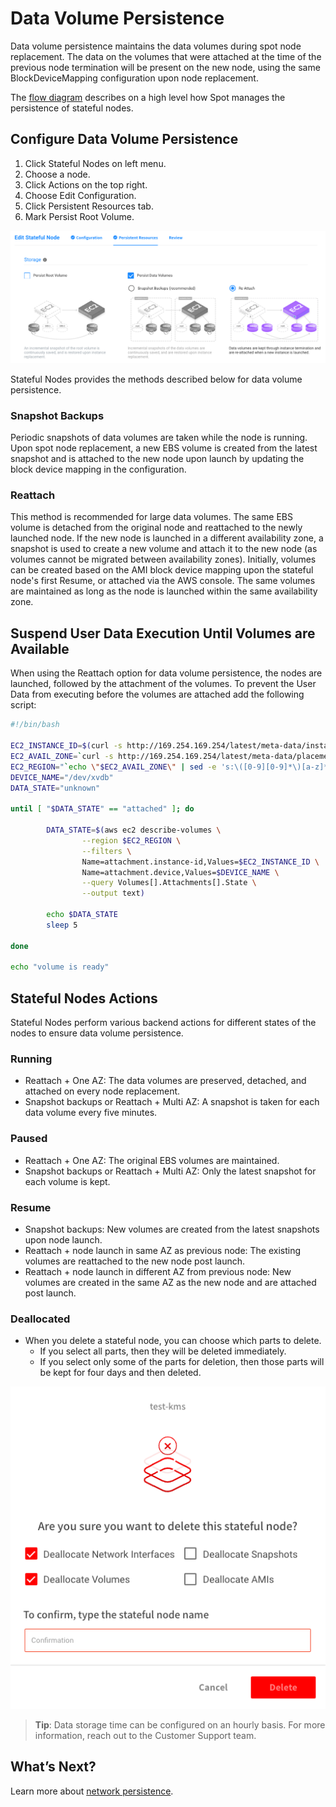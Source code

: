 # Data Volume Persistence

Data volume persistence maintains the data volumes during spot node replacement. The data on the volumes that were attached at the time of the previous node termination will be present on the new node, using the same BlockDeviceMapping configuration upon node replacement.

The [flow diagram](elastigroup/features/stateful-instance/stateful-elastigroup-flow) describes on a high level how Spot manages the persistence of stateful nodes.

## Configure Data Volume Persistence

1. Click Stateful Nodes on left menu.
2. Choose a node.
3. Click Actions on the top right.
4. Choose Edit Configuration.
5. Click Persistent Resources tab.
2. Mark Persist Root Volume.

<img src="/managed-instance/_media/data-volume-persistence.png" />

Stateful Nodes provides the methods described below for data volume persistence.

### Snapshot Backups

Periodic snapshots of data volumes are taken while the node is running. Upon spot node replacement, a new EBS volume is created from the latest snapshot and is attached to the new node upon launch by updating the block device mapping in the configuration.

### Reattach

This method is recommended for large data volumes. The same EBS volume is detached from the original node and reattached to the newly launched node. If the new node is launched in a different availability zone, a snapshot is used to create a new volume and attach it to the new node (as volumes cannot be migrated between availability zones). Initially, volumes can be created based on the AMI block device mapping upon the stateful node's first Resume, or attached via the AWS console. The same volumes are maintained as long as the node is launched within the same availability zone.

## Suspend User Data Execution Until Volumes are Available

When using the Reattach option for data volume persistence, the nodes are launched, followed by the attachment of the volumes. To prevent the User Data from executing before the volumes are attached add the following script:

```bash
#!/bin/bash

EC2_INSTANCE_ID=$(curl -s http://169.254.169.254/latest/meta-data/instance-id)
EC2_AVAIL_ZONE=`curl -s http://169.254.169.254/latest/meta-data/placement/availability-zone`
EC2_REGION="`echo \"$EC2_AVAIL_ZONE\" | sed -e 's:\([0-9][0-9]*\)[a-z]*\$:\\1:'`"
DEVICE_NAME="/dev/xvdb"
DATA_STATE="unknown"

until [ "$DATA_STATE" == "attached" ]; do

        DATA_STATE=$(aws ec2 describe-volumes \
                --region $EC2_REGION \
                --filters \
                Name=attachment.instance-id,Values=$EC2_INSTANCE_ID \
                Name=attachment.device,Values=$DEVICE_NAME \
                --query Volumes[].Attachments[].State \
                --output text)

        echo $DATA_STATE
        sleep 5

done

echo "volume is ready"
```

## Stateful Nodes Actions

Stateful Nodes perform various backend actions for different states of the nodes to ensure data volume persistence.

### Running

- Reattach + One AZ: The data volumes are preserved, detached, and attached on every node replacement.
- Snapshot backups or Reattach + Multi AZ: A snapshot is taken for each data volume every five minutes.

### Paused

- Reattach + One AZ: The original EBS volumes are maintained.
- Snapshot backups or Reattach + Multi AZ: Only the latest snapshot for each volume is kept.

### Resume

- Snapshot backups: New volumes are created from the latest snapshots upon node launch.
- Reattach + node launch in same AZ as previous node: The existing volumes are reattached to the new node post launch.
- Reattach + node launch in different AZ from previous node: New volumes are created in the same AZ as the new node and are attached post launch.

### Deallocated

- When you delete a stateful node, you can choose which parts to delete.
  - If you select all parts, then they will be deleted immediately.
  - If you select only some of the parts for deletion, then those parts will be kept for four days and then deleted.

<img src="/managed-instance/_media/data-volume-persistence-delete.png" />

> **Tip**: Data storage time can be configured on an hourly basis. For more information, reach out to the Customer Support team.

## What’s Next?

Learn more about [network persistence](managed-instance/features/network-persistence).
